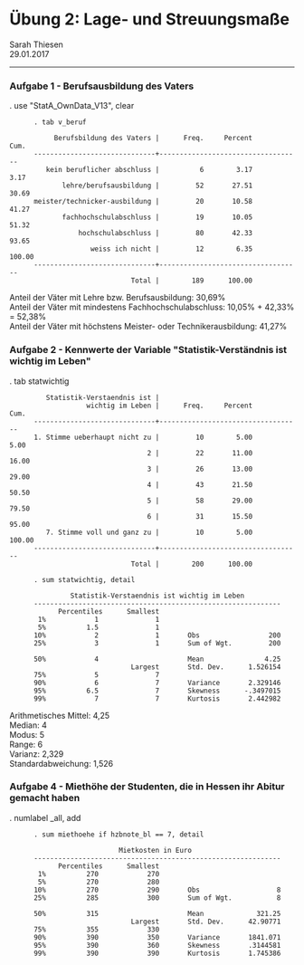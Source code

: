 <h1>
Übung 2: Lage- und Streuungsmaße
</h1>
Sarah Thiesen<br> 29.01.2017
<hr />
<h3>
Aufgabe 1 - Berufsausbildung des Vaters
</h3>
          .  use "StatA_OwnData_V13", clear
          
          . tab v_beruf
          
               Berufsbildung des Vaters |      Freq.     Percent        Cum.
          ------------------------------+-----------------------------------
             kein beruflicher abschluss |          6        3.17        3.17
                 lehre/berufsausbildung |         52       27.51       30.69
          meister/technicker-ausbildung |         20       10.58       41.27
                 fachhochschulabschluss |         19       10.05       51.32
                     hochschulabschluss |         80       42.33       93.65
                        weiss ich nicht |         12        6.35      100.00
          ------------------------------+-----------------------------------
                                  Total |        189      100.00
          
          

<p>
Anteil der Väter mit Lehre bzw. Berufsausbildung: 30,69% <br> Anteil der
Väter mit mindestens Fachhochschulabschluss: 10,05% + 42,33% = 52,38%
<br
> Anteil der Väter mit höchstens Meister- oder Technikerausbildung:
41,27%
</p>
<h3>
Aufgabe 2 - Kennwerte der Variable "Statistik-Verständnis ist wichtig im
Leben"
</h3>
          .  tab statwichtig
          
             Statistik-Verstaendnis ist |
                       wichtig im Leben |      Freq.     Percent        Cum.
          ------------------------------+-----------------------------------
          1. Stimme ueberhaupt nicht zu |         10        5.00        5.00
                                      2 |         22       11.00       16.00
                                      3 |         26       13.00       29.00
                                      4 |         43       21.50       50.50
                                      5 |         58       29.00       79.50
                                      6 |         31       15.50       95.00
             7. Stimme voll und ganz zu |         10        5.00      100.00
          ------------------------------+-----------------------------------
                                  Total |        200      100.00
          
          . sum statwichtig, detail
          
                   Statistik-Verstaendnis ist wichtig im Leben
          -------------------------------------------------------------
                Percentiles      Smallest
           1%            1              1
           5%          1.5              1
          10%            2              1       Obs                 200
          25%            3              1       Sum of Wgt.         200
          
          50%            4                      Mean               4.25
                                  Largest       Std. Dev.      1.526154
          75%            5              7
          90%            6              7       Variance       2.329146
          95%          6.5              7       Skewness      -.3497015
          99%            7              7       Kurtosis       2.442982
          
          

<p>
Arithmetisches Mittel: 4,25<br> Median: 4<br> Modus: 5<br> Range: 6<br>
Varianz: 2,329<br> Standardabweichung: 1,526<br>
</p>
<h3>
Aufgabe 4 - Miethöhe der Studenten, die in Hessen ihr Abitur gemacht
haben
</h3>
          .  numlabel _all, add
          
          
          . sum miethoehe if hzbnote_bl == 7, detail
          
                               Mietkosten in Euro
          -------------------------------------------------------------
                Percentiles      Smallest
           1%          270            270
           5%          270            280
          10%          270            290       Obs                   8
          25%          285            300       Sum of Wgt.           8
          
          50%          315                      Mean             321.25
                                  Largest       Std. Dev.      42.90771
          75%          355            330
          90%          390            350       Variance       1841.071
          95%          390            360       Skewness       .3144581
          99%          390            390       Kurtosis       1.745386
          
          
